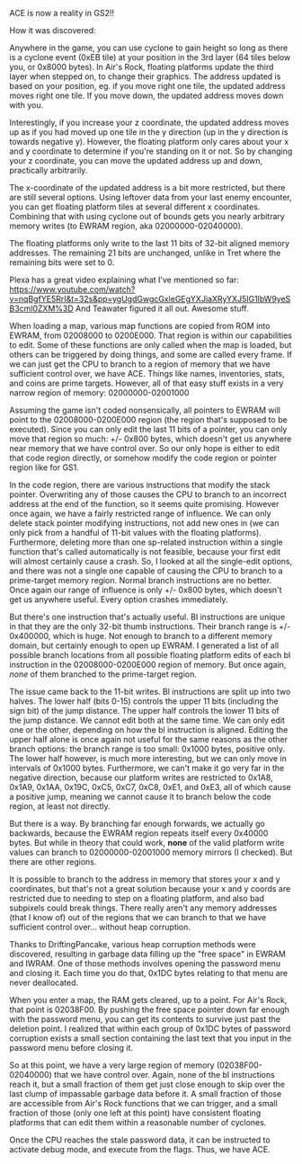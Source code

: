 ACE is now a reality in GS2!!

How it was discovered:

Anywhere in the game, you can use cyclone to gain height so long as there is a cyclone event (0xEB tile) at your position in the 3rd layer (64 tiles below you, or 0x8000 bytes).  In Air's Rock, floating platforms update the third layer when stepped on, to change their graphics.  The address updated is based on your position, eg. if you move right one tile, the updated address moves right one tile.  If you move down, the updated address moves down with you.

Interestingly, if you increase your z coordinate, the updated address moves up as if you had moved up one tile in the y direction (up in the y direction is towards negative y).  However, the floating platform only cares about your x and y coordinate to determine if you're standing on it or not.  So by changing your z coordinate, you can move the updated address up and down, practically arbitrarily.

The x-coordinate of the updated address is a bit more restricted, but there are still several options.  Using leftover data from your last enemy encounter, you can get floating platform tiles at several different x coordinates.  Combining that with using cyclone out of bounds gets you nearly arbitrary memory writes (to EWRAM region, aka 02000000-02040000).

The floating platforms only write to the last 11 bits of 32-bit aligned memory addresses.  The remaining 21 bits are unchanged, unlike in Tret where the remaining bits were set to 0.

Plexa has a great video explaining what I've mentioned so far: https://www.youtube.com/watch?v=nqBgfYE5RrI&t=32s&pp=ygUgdGwgcGxleGEgYXJiaXRyYXJ5IG1lbW9yeSB3cml0ZXM%3D
And Teawater figured it all out.  Awesome stuff.

When loading a map, various map functions are copied from ROM into EWRAM, from 02008000 to 0200E000.  That region is within our capabilities to edit.  Some of these functions are only called when the map is loaded, but others can be triggered by doing things, and some are called every frame.  If we can just get the CPU to branch to a region of memory that we have sufficient control over, we have ACE.  Things like names, inventories, stats, and coins are prime targets.  However, all of that easy stuff exists in a very narrow region of memory: 02000000-02001000

Assuming the game isn't coded nonsensically, all pointers to EWRAM will point to the 02008000-0200E000 region (the region that's supposed to be executed).  Since you can only edit the last 11 bits of a pointer, you can only move that region so much: +/- 0x800 bytes, which doesn't get us anywhere near memory that we have control over.  So our only hope is either to edit that code region directly, or somehow modify the code region or pointer region like for GS1.

In the code region, there are various instructions that modify the stack pointer.  Overwriting any of those causes the CPU to branch to an incorrect address at the end of the function, so it seems quite promising.  However once again, we have a fairly restricted range of influence.  We can only delete stack pointer modifying instructions, not add new ones in (we can only pick from a handful of 11-bit values with the floating platforms).  Furthermore, deleting more than one sp-related instruction within a single function that's called automatically is not feasible, because your first edit will almost certainly cause a crash.  So, I looked at all the single-edit options, and there was not a single one capable of causing the CPU to branch to a prime-target memory region.  Normal branch instructions are no better.  Once again our range of influence is only +/- 0x800 bytes, which doesn't get us anywhere useful.  Every option crashes immediately.

But there's one instruction that's actually useful.  Bl instructions are unique in that they are the only 32-bit thumb instructions.  Their branch range is +/- 0x400000, which is huge.  Not enough to branch to a different memory domain, but certainly enough to open up EWRAM.  I generated a list of all possible branch locations from all possible floating platform edits of each bl instruction in the 02008000-0200E000 region of memory.  But once again, *none* of them branched to the prime-target region.

The issue came back to the 11-bit writes.  Bl instructions are split up into two halves.  The lower half (bits 0-15) controls the upper 11 bits (including the sign bit) of the jump distance.  The upper half controls the lower 11 bits of the jump distance.  We cannot edit both at the same time.  We can only edit one or the other, depending on how the bl instruction is aligned.  Editing the upper half alone is once again not useful for the same reasons as the other branch options: the branch range is too small: 0x1000 bytes, positive only.  The lower half however, is much more interesting, but we can only move in intervals of 0x1000 bytes.  Furthermore, we can't make it go very far in the negative direction, because our platform writes are restricted to 0x1A8, 0x1A9, 0x1AA, 0x19C, 0xC5, 0xC7, 0xC8, 0xE1, and 0xE3, all of which cause a positive jump, meaning we cannot cause it to branch below the code region, at least not directly.

But there is a way.  By branching far enough forwards, we actually go backwards, because the EWRAM region repeats itself every 0x40000 bytes.  But while in theory that could work, **none** of the valid platform write values can branch to 02000000-02001000 memory mirrors (I checked).  But there are other regions.

It is possible to branch to the address in memory that stores your x and y coordinates, but that's not a great solution because your x and y coords are restricted due to needing to step on a floating platform, and also bad subpixels could break things.  There really aren't any memory addresses (that I know of) out of the regions that we can branch to that we have sufficient control over... without heap corruption.

Thanks to DriftingPancake, various heap corruption methods were discovered, resulting in garbage data filling up the "free space" in EWRAM and IWRAM.  One of those methods involves opening the password menu and closing it.  Each time you do that, 0x1DC bytes relating to that menu are never deallocated.

When you enter a map, the RAM gets cleared, up to a point.  For Air's Rock, that point is 02038F00.  By pushing the free space pointer down far enough with the password menu, you can get its contents to survive just past the deletion point.  I realized that within each group of 0x1DC bytes of password corruption exists a small section containing the last text that you input in the password menu before closing it.

So at this point, we have a very large region of memory (02038F00-02040000) that we have control over.  Again, none of the bl instructions reach it, but a small fraction of them get just close enough to skip over the last clump of impassable garbage data before it.  A small fraction of those are accessible from Air's Rock functions that we can trigger, and a small fraction of those (only one left at this point) have consistent floating platforms that can edit them within a reasonable number of cyclones.

Once the CPU reaches the stale password data, it can be instructed to activate debug mode, and execute from the flags.  Thus, we have ACE.
